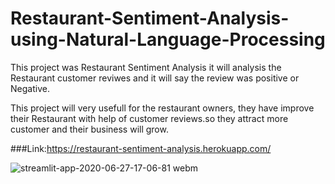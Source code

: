 # Restaurant-Sentiment-Analysis-using-Natural-Language-Processing

This project was Restaurant Sentiment Analysis it will analysis the  Restaurant customer reviwes and it will say the review was positive or Negative.

This project will very usefull for the restaurant owners, they have improve their Restaurant with help of customer reviews.so they attract more customer and 
their business will grow.

 ###Link:https://restaurant-sentiment-analysis.herokuapp.com/

![streamlit-app-2020-06-27-17-06-81 webm](https://user-images.githubusercontent.com/46066018/85922403-94dcd500-b8a0-11ea-8fc5-2184a713b953.gif)
